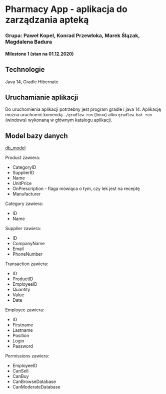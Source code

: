 # Pharmacy App - aplikacja do zarządzania apteką
### Grupa: Paweł Kopel, Konrad Przewłoka, Marek Ślązak, Magdalena Badura

#### **Milestone 1 (stan na 01.12.2020)** 

## Technologie
Java 14, Gradle
Hibernate

## Uruchamianie aplikacji
Do uruchomienia aplikacji potrzebny jest program gradle i java 14.
Aplikację można uruchomić komendą `./gradlew run` (linux) albo `gradlew.bat run` (windows)
wykonaną w głównym katalogu aplikacji.

## Model bazy danych

[db_model](db_model.png)

Product zawiera:
* CategoryID
* SupplierID
* Name
* UnitPrice
* OnPrescription - flaga mówiąca o tym, czy lek jest na receptę
* Manufacturer

Category zawiera:
* ID
* Name

Supplier zawiera:
* ID
* CompanyName
* Email
* PhoneNumber

Transaction zawiera:
* ID
* ProductID
* EmployeeID
* Quantity
* Value
* Date

Employee zawiera:
* ID
* Firstname
* Lastname
* Position
* Login
* Password

Permissions zawiera:
* EmployeeID
* CanSell
* CanBuy
* CanBrowseDatabase
* CanModerateDatabase
